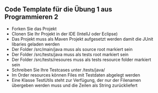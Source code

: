 ## Code Template für die Übung 1 aus Programmieren 2

- Forken Sie das Projekt
- Clonen Sie Ihr Projekt in der IDE (IntellJ oder Eclipse)
- Das Projekt muss als Maven Projekt aufgesetzt werden damit die JUnit libaries geladen werden
- Der Folder /src/main/java muss als source root markiert sein
- Der Folder /src/tests/java muss als tests root markiert sein
- Der Folder /src/tests/resoures muss als tests resource folder markiert sein
- Schreiben Sie Ihre Testcases unter /tests/java/
- Im Order resources können Files mit Testdaten abgelegt werden
- Eine Klasse TestUtils steht zur Verfügung, der nur der Filenamen übergeben werden muss und die Zeilen als String zurückliefert